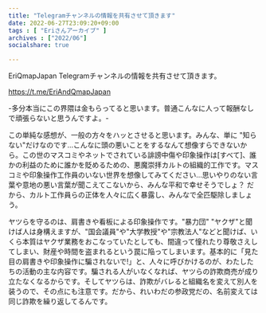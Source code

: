 ```yaml
---
title: "Telegramチャンネルの情報を共有させて頂きます"
date: 2022-06-27T23:09:20+09:00
tags : [ "Eriさんアーカイブ" ]
archives : ["2022/06"]
socialshare: true

---
```


EriQmapJapan️️ Telegramチャンネルの情報を共有させて頂きます。

<a href="https://t.me/EriAndQmapJapan">https://t.me/EriAndQmapJapan</a>

-多分本当にこの界隈は金もらってると思います。普通こんなに人って報酬なしで頑張らないと思うんですよ。-





この単純な感想が、一般の方々をハッとさせると思います。みんな、単に "知らない"だけなのです...こんなに頭の悪いことをするなんて想像すらできないから。この世のマスコミやネットでされている誹謗中傷や印象操作は[すべて]、誰かの利益のために誰かを貶めるための、悪魔崇拝カルトの組織的工作です。マスコミや印象操作工作員のいない世界を想像してみてください...思いやりのない言葉や意地の悪い言葉が聞こえてこないから、みんな平和で幸せそうでしょ？ だから、カルト工作員らの正体を人々に広く暴露し、みんなで全匹駆除しましょう。


ヤツらを守るのは、肩書きや看板による印象操作です。"暴力団" "ヤクザ"と聞けば人は身構えますが、"国会議員"や"大学教授"や"宗教法人"などと聞けば、いくら本質はヤクザ業務をおこなっていたとしても、間違って憧れたり尊敬さえしてしまい、財産や時間を盗まれるという罠に陥ってしまいます。基本的に「見た目の肩書きや印象操作に騙されないで!」と、人々に呼びかけるのが、わたしたちの活動の主な内容です。騙される人がいなくなれば、ヤツらの詐欺商売が成り立たなくなるからです。そしてヤツらは、詐欺がバレると組織名を変えて別人を装うので、その点にも注意です。だから、れいわだの参政党だの、名前変えては同じ詐欺を繰り返してるんです。

